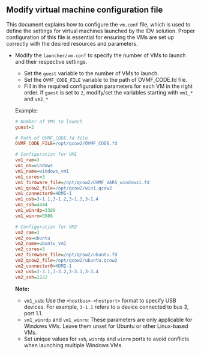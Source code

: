 ## Modify virtual machine configuration file

This document explains how to configure the `vm.conf` file, which is used to define the settings for virtual machines launched by the IDV solution. Proper configuration of this file is essential for ensuring the VMs are set up correctly with the desired resources and parameters.

- Modify the `launcher/vm.conf` to specify the number of VMs to launch and their respective settings. 

  - Set the `guest` variable to the number of VMs to launch.
  - Set the `OVMF_CODE_FILE` variable to the path of OVMF_CODE.fd file.
  - Fill in the required configuration parameters for each VM in the right order. If `guest` is set to `2`, modify/set the variables starting with `vm1_*` and `vm2_*`

  Example:

  ```ini
  # Number of VMs to launch
  guest=2
  
  # Path of OVMF_CODE.fd file
  OVMF_CODE_FILE=/opt/qcow2/OVMF_CODE.fd
  
  # Configuration for VM1
  vm1_ram=3
  vm1_os=windows
  vm1_name=windows_vm1
  vm1_cores=3
  vm1_firmware_file=/opt/qcow2/OVMF_VARS_windows1.fd
  vm1_qcow2_file=/opt/qcow2/win1.qcow2
  vm1_connector0=HDMI-1
  vm1_usb=3-1.1,3-1.2,3-1.3,3-1.4
  vm1_ssh=4444
  vm1_winrdp=3389
  vm1_winrm=5986

  # Configuration for VM2
  vm2_ram=3
  vm2_os=ubuntu
  vm2_name=ubuntu_vm1
  vm2_cores=3
  vm2_firmware_file=/opt/qcow2/ubuntu.fd
  vm2_qcow2_file=/opt/qcow2/ubuntu.qcow2
  vm2_connector0=HDMI-1
  vm2_usb=3-3.1,3-3.2,3-3.3,3-3.4
  vm2_ssh=2222
  ```

    **Note:** 
    - `vm1_usb`: Use the `<hostbus>-<hostport>` format to specify USB devices. For example, `3-1.1` refers to a device connected to bus 3, port 1.1.
    - `vm1_winrdp` and `vm1_winrm`: These parameters are only applicable for Windows VMs. Leave them unset for Ubuntu or other Linux-based VMs.
    - Set unique values for `ssh`, `winrdp` and `winrm` ports to avoid conflicts when launching multiple Windows VMs.